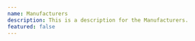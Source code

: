 ```yaml
---
name: Manufacturers
description: This is a description for the Manufacturers.
featured: false
---
```

